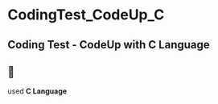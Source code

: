 # CodingTest_CodeUp_C

## Coding Test - CodeUp with C Language

## :orange_heart:

used **C Language**

